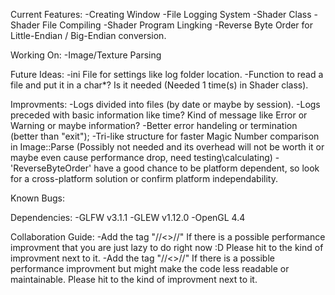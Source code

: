 Current Features:
	-Creating Window
	-File Logging System
	-Shader Class
	-Shader File Compiling
	-Shader Program Lingking
	-Reverse Byte Order for Little-Endian / Big-Endian conversion.
	
Working On:
	-Image/Texture Parsing

Future Ideas:
	-ini File for settings like log folder location.
	-Function to read a file and put it in a char*? Is it needed (Needed 1 time(s) in Shader class).

Improvments:
	-Logs divided into files (by date or maybe by session).
	-Logs preceded with basic information like time? Kind of message like Error or Warning or maybe information?
	-Better error handeling or termination (better than "exit");
	-Tri-like structure for faster Magic Number comparison in Image::Parse (Possibly not needed and its overhead will not be worth it or maybe even cause performance drop, need testing\calculating)
	-'ReverseByteOrder' have a good chance to be platform dependent, so look for a cross-platform solution or confirm platform independability.

Known Bugs:

Dependencies:
	-GLFW v3.1.1
	-GLEW v1.12.0
	-OpenGL 4.4

Collaboration Guide:
	-Add the tag "//<<IMPROVE>>//" If there is a possible performance improvment that you are just lazy to do right now :D Please hit to the kind of improvment next to it.
	-Add the tag "//<<CANIMPROVE>>//" If there is a possible performance improvment but might make the code less readable or maintainable. Please hit to the kind of improvment next to it.
	